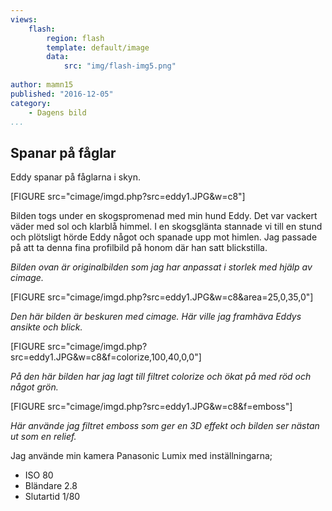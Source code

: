 ```yaml
---
views:
    flash:
        region: flash
        template: default/image
        data:
            src: "img/flash-img5.png"
            
author: mamn15
published: "2016-12-05"
category:
    - Dagens bild
...
```


## Spanar på fåglar

Eddy spanar på fåglarna i skyn.

[FIGURE src="cimage/imgd.php?src=eddy1.JPG&w=c8"]
<!--more-->
Bilden togs under en skogspromenad med min hund Eddy. Det var vackert väder med sol
och klarblå himmel. I en skogsglänta stannade vi till en stund och plötsligt hörde
Eddy något och spanade upp mot himlen. Jag passade på att ta denna fina profilbild på
honom där han satt blickstilla.

*Bilden ovan är originalbilden som jag har anpassat i storlek med hjälp av cimage.*

[FIGURE src="cimage/imgd.php?src=eddy1.JPG&w=c8&area=25,0,35,0"]

*Den här bilden är beskuren med cimage. Här ville jag framhäva Eddys ansikte och blick.*

[FIGURE src="cimage/imgd.php?src=eddy1.JPG&w=c8&f=colorize,100,40,0,0"]

*På den här bilden har jag lagt till filtret colorize och ökat på med röd och något grön.*

[FIGURE src="cimage/imgd.php?src=eddy1.JPG&w=c8&f=emboss"]

*Här använde jag filtret emboss som ger en 3D effekt och bilden ser nästan ut som en relief.*


Jag använde min kamera Panasonic Lumix med inställningarna;

* ISO 80
* Bländare 2.8
* Slutartid 1/80

